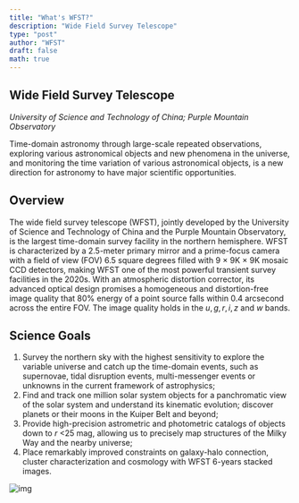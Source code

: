 ```yaml
---
title: "What's WFST?"
description: "Wide Field Survey Telescope"
type: "post"
author: "WFST"
draft: false
math: true
---
```


## Wide Field Survey Telescope
*University of Science and Technology of China; Purple Mountain Observatory*

Time-domain astronomy through large-scale repeated observations, exploring various astronomical objects and new phenomena in the
universe, and monitoring the time variation of various astronomical objects, is a new direction for astronomy to have major
scientific opportunities.
## Overview
The wide field survey telescope (WFST), jointly developed by the University of Science and Technology of China and the Purple
Mountain Observatory, is the largest time-domain survey facility in the northern hemisphere. WFST is characterized by a 2.5-meter primary mirror and a prime-focus camera with a field of view (FOV) 6.5 square degrees filled with 9 × 9K × 9K mosaic CCD detectors, making WFST one of the most powerful
transient survey facilities in the 2020s. With an atmospheric distortion corrector, its advanced optical design promises a homogeneous and distortion-free image quality that 80% energy of a point source falls within 0.4 arcsecond across the entire FOV. The image quality holds in the $u, g, r, i, z$ and $w$ bands.
## Science Goals
1. Survey the northern sky with the highest sensitivity to explore the variable universe and catch up the time-domain events, such as supernovae, tidal disruption events, multi-messenger events or unknowns in the current framework of astrophysics;
2. Find and track one million solar system objects for a panchromatic view of the solar system and understand its kinematic
evolution; discover planets or their moons in the Kuiper Belt and beyond; 
3. Provide high-precision astrometric and photometric catalogs of objects down to $r$ <25 mag, allowing us to precisely map structures
of the Milky Way and the nearby universe;
4. Place remarkably improved constraints on galaxy-halo connection, cluster characterization and cosmology with WFST 6-years stacked images.

![img](/images/whatisWFST.jpg)

